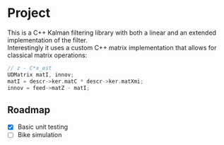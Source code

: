 

# Project

This is a C++ Kalman filtering library with both a linear and an extended implementation of the filter.  
Interestingly it uses a custom C++ matrix implementation that allows for classical matrix operations:

```C
// z - C*x_est
UDMatrix matI, innov;
matI = descr->ker.matC * descr->ker.matXmi;
innov = feed->matZ - matI;
```



## Roadmap

- [x] Basic unit testing
- [ ] Bike simulation